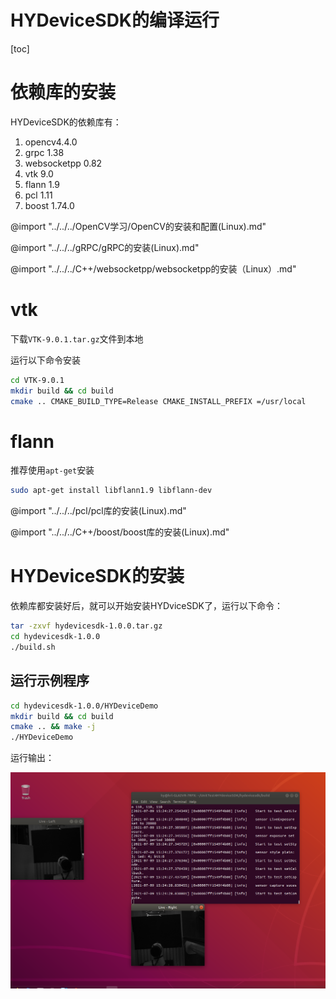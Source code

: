 # HYDeviceSDK的编译运行

[toc]

# 依赖库的安装

HYDeviceSDK的依赖库有：
1. opencv4.4.0
2. grpc 1.38
3. websocketpp 0.82
4. vtk 9.0
5. flann 1.9
6. pcl 1.11
7. boost 1.74.0

@import "../../../OpenCV学习/OpenCV的安装和配置(Linux).md"


@import "../../../gRPC/gRPC的安装(Linux).md"


@import "../../../C++/websocketpp/websocketpp的安装（Linux）.md"

# vtk 

下载`VTK-9.0.1.tar.gz`文件到本地

运行以下命令安装

```bash
cd VTK-9.0.1
mkdir build && cd build
cmake .. CMAKE_BUILD_TYPE=Release CMAKE_INSTALL_PREFIX =/usr/local
```


# flann

推荐使用`apt-get`安装

```bash
sudo apt-get install libflann1.9 libflann-dev
```

@import "../../../pcl/pcl库的安装(Linux).md"



@import "../../../C++/boost/boost库的安装(Linux).md"

# HYDeviceSDK的安装

依赖库都安装好后，就可以开始安装HYDviceSDK了，运行以下命令：

```bash
tar -zxvf hydevicesdk-1.0.0.tar.gz
cd hydevicesdk-1.0.0
./build.sh
```

## 运行示例程序

```bash
cd hydevicesdk-1.0.0/HYDeviceDemo
mkdir build && cd build
cmake .. && make -j
./HYDeviceDemo
```

运行输出：

![](asset/Screenshot%20from%202021-07-09%2015-24-27.png)
